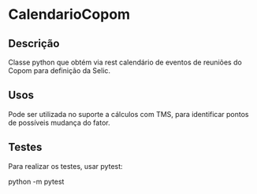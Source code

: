 # CalendarioCopom

## Descrição
Classe python que obtém via rest calendário de eventos de reuniões do Copom para definição da Selic.

## Usos
Pode ser utilizada no suporte a cálculos com TMS, para identificar pontos de possíveis mudança do fator.

## Testes

Para realizar os testes, usar pytest:

python -m pytest

